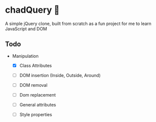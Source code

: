 # chadQuery :muscle:

A simple jQuery clone, built from scratch as a fun project for me to learn JavaScript and DOM

## Todo

- Manipulation

  - [x] Class Attributes

  - [ ] DOM insertion (Inside, Outside, Around)
  - [ ] DOM removal
  - [ ] Dom replacement
  - [ ] General attributes
  - [ ] Style properties
